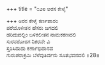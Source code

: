 +++
title = "೦೨೮ ಅರಸ ಕೇಳೈ"

+++
ಅರಸ ಕೇಳೈ ಕರ್ಣಪಾರಂ  
ಪರೆಯೊಳೀತನ ಹೆಸರು ಜಗದಲಿ  
ಹರಿದುದಲ್ಲಿಂ ಬಳಿಕಲೀತನ ನಾಮಕರಣದಲಿ  
ಸುರನರೋರಗ ನಿಕರವೇ ವಿ  
ಸ್ತರಿಸಿದುದು ಕರ್ಣಾಭಿದಾನವ  
ಗುರುಪರಾಕ್ರಮಿ ಬೆಳೆವುತಿರ್ದನು ಸೂತಭವನದಲಿ      ॥28॥